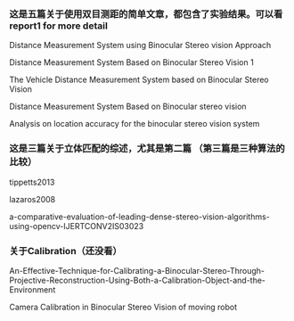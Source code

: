 ### 这是五篇关于使用双目测距的简单文章，都包含了实验结果。可以看report1 for more detail
Distance Measurement System using Binocular Stereo vision Approach

Distance Measurement System Based on Binocular Stereo Vision 1

The Vehicle Distance Measurement System based on Binocular Stereo Vision

Distance Measurement System Based on Binocular stereo vision

Analysis on location accuracy for the binocular stereo vision system

### 这是三篇关于立体匹配的综述，尤其是第二篇 （第三篇是三种算法的比较）
tippetts2013

lazaros2008

a-comparative-evaluation-of-leading-dense-stereo-vision-algorithms-using-opencv-IJERTCONV2IS03023


### 关于Calibration（还没看）
An-Effective-Technique-for-Calibrating-a-Binocular-Stereo-Through-Projective-Reconstruction-Using-Both-a-Calibration-Object-and-the-Environment

Camera Calibration in Binocular Stereo Vision of moving robot
